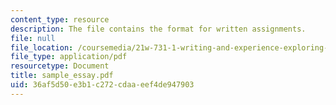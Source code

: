 ```yaml
---
content_type: resource
description: The file contains the format for written assignments.
file: null
file_location: /coursemedia/21w-731-1-writing-and-experience-exploring-self-in-society-spring-2004/36af5d50e3b1c272cdaaeef4de947903_sample_essay.pdf
file_type: application/pdf
resourcetype: Document
title: sample_essay.pdf
uid: 36af5d50-e3b1-c272-cdaa-eef4de947903
---
```

